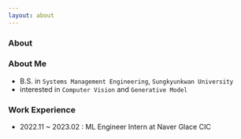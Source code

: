 ```yaml
---
layout: about
---
```


### About

### About Me
- B.S. in `Systems Management Engineering`, `Sungkyunkwan University` <br>
- interested in `Computer Vision` and `Generative Model` <br>

### Work Experience
- 2022.11 ~ 2023.02 : ML Engineer Intern at Naver Glace CIC
